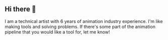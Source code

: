 ## Hi there 👋

I am a technical artist with 6 years of animation industry experience. I'm like making tools and solving problems. If there's some part of the animation pipeline that you would like a tool for, let me know!

<!--
**HEang6868/HEang6868** is a ✨ _special_ ✨ repository because its `README.md` (this file) appears on your GitHub profile.

Here are some ideas to get you started:

- 🔭 I’m currently working on ...
- 🌱 I’m currently learning ...
- 👯 I’m looking to collaborate on ...
- 🤔 I’m looking for help with ...
- 💬 Ask me about ...
- 📫 How to reach me: ...
- 😄 Pronouns: ...
- ⚡ Fun fact: ...
-->
